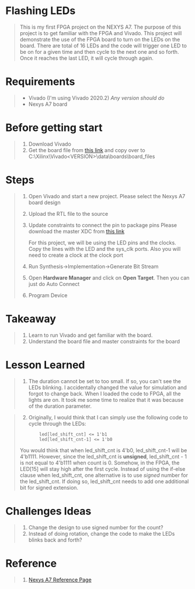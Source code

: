 # Flashing LEDs


> This is my first FPGA project on the NEXYS A7.  The purpose of this project is to get familiar with the FPGA and Vivado.
> This project will demonstrate the use of the FPGA board to turn on the LEDs on the board.  There are total of 16 LEDs and
> the code will trigger one LED to be on for a given time and then cycle to the next one and so forth.  Once it reaches the 
> last LED, it will cycle through again.


# Requirements

> - Vivado (I'm using Vivado 2020.2)  *Any version should do*
> - Nexys A7 board

# Before getting start

> 1. Download Vivado
> 2. Get the board file from [this link](https://github.com/Digilent/vivado-boards/archive/master.zip?_ga=2.208193810.1843468524.1627578007-919375833.1627165649) and copy over to  C:\Xilinx\Vivado\<VERSION>\data\boards\board_files

# Steps

> 1. Open Vivado and start a new project.  Please select the Nexys A7 board design
> 2. Upload the RTL file to the source
> 3. Update constraints to connect the pin to package pins
>     Please download the master XDC from [this link](https://reference.digilentinc.com/learn/programmable-logic/doc/github/digilent-xdc)
>
>     For this project, we will be using the LED pins and the clocks.  Copy the lines with the LED and the sys_clk ports.  Also you will need to create a clock at the clock port
> 4. Run Synthesis->Implementation->Generate Bit Stream   
> 5. Open **Hardware Manager** and click on **Open Target**.  Then you can just do Auto Connect
> 6. Program Device
  
# Takeaway

> 1. Learn to run Vivado and get familiar with the board.  
> 2. Understand the board file and master constraints for the board

# Lesson Learned

> 1.  The duration cannot be set to too small.  If so, you can't see the LEDs blinking.  I accidentally changed the value for simulation and forgot to change back. When I loaded the code to FPGA, all the lights are on.  It took me some time to realize that it was because of the duration parameter.

> 2.  Originally, I would think that I can simply use the following code to cycle through the LEDs:
> 
>             led[led_shift_cnt] <= 1'b1
>             led[led_shift_cnt-1] <= 1'b0
>             
>  You would think that when led_shift_cnt is 4'b0, led_shift_cnt-1 will be 4'b1111.  However, since the led_shift_cnt is **unsigned**, led_shift_cnt - 1 is not equal to 4'b1111 when count is 0.  Somehow, in the FPGA, the LED[15] will stay high after the first cycle.  Instead of using the if-else clause when led_shift_cnt, one alternative is to use *signed* number for the led_shift_cnt.  If doing so, led_shift_cnt needs to add one additional bit for signed extension.

# Challenges Ideas

> 1. Change the design to use signed number for the count?
> 2. Instead of doing rotation, change the code to make the LEDs blinks back and forth?


# Reference
> 1. [Nexys A7 Reference Page](https://reference.digilentinc.com/programmable-logic/nexys-a7/start)
 
